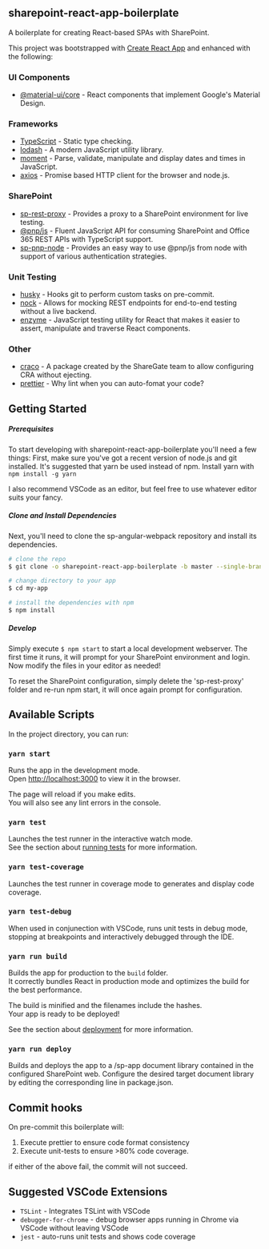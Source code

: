 ## sharepoint-react-app-boilerplate

A boilerplate for creating React-based SPAs with SharePoint.

This project was bootstrapped with [Create React App](https://github.com/facebook/create-react-app) and enhanced with the following:

### UI Components

- [@material-ui/core](https://material-ui.com/) - React components that implement Google's Material Design.

### Frameworks

- [TypeScript](https://www.typescriptlang.org/) - Static type checking.
- [lodash](https://lodash.com/) - A modern JavaScript utility library.
- [moment](https://momentjs.com/) - Parse, validate, manipulate and display dates and times in JavaScript.
- [axios](https://github.com/axios/axios) - Promise based HTTP client for the browser and node.js.

### SharePoint

- [sp-rest-proxy](https://github.com/koltyakov/sp-rest-proxy) - Provides a proxy to a SharePoint environment for live testing.
- [@pnp/js](https://github.com/pnp/pnpjs) - Fluent JavaScript API for consuming SharePoint and Office 365 REST APIs with TypeScript support.
- [sp-pnp-node](https://github.com/koltyakov/sp-pnp-node#readme) - Provides an easy way to use @pnp/js from node with support of various authentication strategies.

### Unit Testing

- [husky](https://github.com/typicode/husky) - Hooks git to perform custom tasks on pre-commit.
- [nock](https://github.com/nock/nock) - Allows for mocking REST endpoints for end-to-end testing without a live backend.
- [enzyme](https://airbnb.io/enzyme/) - JavaScript testing utility for React that makes it easier to assert, manipulate and traverse React components.

### Other

- [craco](https://github.com/sharegate/craco) - A package created by the ShareGate team to allow configuring CRA without ejecting.
- [prettier](https://prettier.io/) - Why lint when you can auto-fomat your code?

## Getting Started

##### Prerequisites

To start developing with sharepoint-react-app-boilerplate you'll need a few things: First, make sure you've got a recent version of node.js and git installed.
It's suggested that yarn be used instead of npm. Install yarn with `npm install -g yarn`

I also recommend VSCode as an editor, but feel free to use whatever editor suits your fancy.

##### Clone and Install Dependencies

Next, you'll need to clone the sp-angular-webpack repository and install its dependencies.

```bash
# clone the repo
$ git clone -o sharepoint-react-app-boilerplate -b master --single-branch https://github.com/beyond-sharepoint/sharepoint-react-app-boilerplate/ my-app

# change directory to your app
$ cd my-app

# install the dependencies with npm
$ npm install
```

##### Develop

Simply execute `$ npm start` to start a local development webserver. The first time it runs, it will prompt for your SharePoint environment and login. Now modify the files in your editor as needed!

To reset the SharePoint configuration, simply delete the 'sp-rest-proxy' folder and re-run npm start, it will once again prompt for configuration.

## Available Scripts

In the project directory, you can run:

### `yarn start`

Runs the app in the development mode.<br>
Open [http://localhost:3000](http://localhost:3000) to view it in the browser.

The page will reload if you make edits.<br>
You will also see any lint errors in the console.

### `yarn test`

Launches the test runner in the interactive watch mode.<br>
See the section about [running tests](https://facebook.github.io/create-react-app/docs/running-tests) for more information.

### `yarn test-coverage`

Launches the test runner in coverage mode to generates and display code coverage.

### `yarn test-debug`

When used in conjunection with VSCode, runs unit tests in debug mode, stopping at breakpoints and interactively debugged through the IDE.

### `yarn run build`

Builds the app for production to the `build` folder.<br>
It correctly bundles React in production mode and optimizes the build for the best performance.

The build is minified and the filenames include the hashes.<br>
Your app is ready to be deployed!

See the section about [deployment](https://facebook.github.io/create-react-app/docs/deployment) for more information.

### `yarn run deploy`

Builds and deploys the app to a /sp-app document library contained in the configured SharePoint web.
Configure the desired target document library by editing the corresponding line in package.json.

## Commit hooks

On pre-commit this boilerplate will:

1. Execute prettier to ensure code format consistency
2. Execute unit-tests to ensure >80% code coverage.

if either of the above fail, the commit will not succeed.

## Suggested VSCode Extensions

- `TSLint` - Integrates TSLint with VSCode
- `debugger-for-chrome` - debug browser apps running in Chrome via VSCode without leaving VSCode
- `jest` - auto-runs unit tests and shows code coverage
